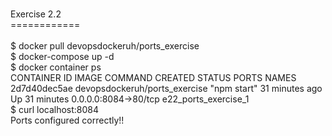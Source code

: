 <BR>Exercise 2.2
<BR>============
<BR>
<BR>$ docker pull devopsdockeruh/ports_exercise
<BR>$ docker-compose up -d
<BR>$ docker container ps
<BR>CONTAINER ID        IMAGE                           COMMAND             CREATED             STATUS              PORTS                    NAMES
<BR>2d7d40dec5ae        devopsdockeruh/ports_exercise   "npm start"         31 minutes ago      Up 31 minutes       0.0.0.0:8084->80/tcp     e22_ports_exercise_1
<BR>$ curl localhost:8084
<BR>Ports configured correctly!!
